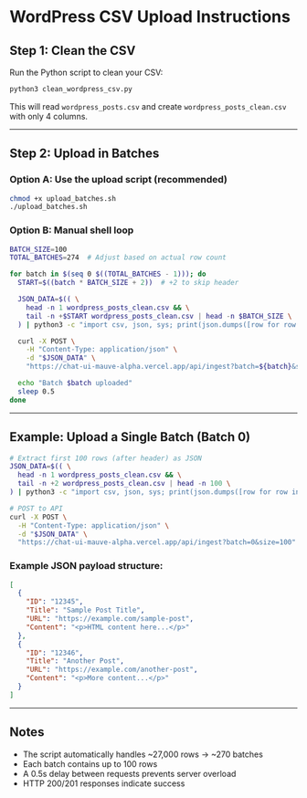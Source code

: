 # WordPress CSV Upload Instructions

## Step 1: Clean the CSV

Run the Python script to clean your CSV:

```bash
python3 clean_wordpress_csv.py
```

This will read `wordpress_posts.csv` and create `wordpress_posts_clean.csv` with only 4 columns.

---

## Step 2: Upload in Batches

### Option A: Use the upload script (recommended)

```bash
chmod +x upload_batches.sh
./upload_batches.sh
```

### Option B: Manual shell loop

```bash
BATCH_SIZE=100
TOTAL_BATCHES=274  # Adjust based on actual row count

for batch in $(seq 0 $((TOTAL_BATCHES - 1))); do
  START=$((batch * BATCH_SIZE + 2))  # +2 to skip header

  JSON_DATA=$(( \
    head -n 1 wordpress_posts_clean.csv && \
    tail -n +$START wordpress_posts_clean.csv | head -n $BATCH_SIZE \
  ) | python3 -c "import csv, json, sys; print(json.dumps([row for row in csv.DictReader(sys.stdin)]))")

  curl -X POST \
    -H "Content-Type: application/json" \
    -d "$JSON_DATA" \
    "https://chat-ui-mauve-alpha.vercel.app/api/ingest?batch=${batch}&size=100"

  echo "Batch $batch uploaded"
  sleep 0.5
done
```

---

## Example: Upload a Single Batch (Batch 0)

```bash
# Extract first 100 rows (after header) as JSON
JSON_DATA=$(( \
  head -n 1 wordpress_posts_clean.csv && \
  tail -n +2 wordpress_posts_clean.csv | head -n 100 \
) | python3 -c "import csv, json, sys; print(json.dumps([row for row in csv.DictReader(sys.stdin)]))")

# POST to API
curl -X POST \
  -H "Content-Type: application/json" \
  -d "$JSON_DATA" \
  "https://chat-ui-mauve-alpha.vercel.app/api/ingest?batch=0&size=100"
```

### Example JSON payload structure:
```json
[
  {
    "ID": "12345",
    "Title": "Sample Post Title",
    "URL": "https://example.com/sample-post",
    "Content": "<p>HTML content here...</p>"
  },
  {
    "ID": "12346",
    "Title": "Another Post",
    "URL": "https://example.com/another-post",
    "Content": "<p>More content...</p>"
  }
]
```

---

## Notes

- The script automatically handles ~27,000 rows → ~270 batches
- Each batch contains up to 100 rows
- A 0.5s delay between requests prevents server overload
- HTTP 200/201 responses indicate success
